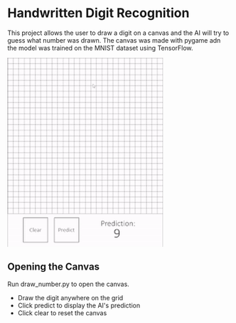 # Handwritten Digit Recognition

This project allows the user to draw a digit on a canvas and the AI will try to guess what number was drawn. The canvas was made with pygame adn the model was trained on the MNIST dataset using TensorFlow.

<img src="/gifs/example.gif" width="350" height="425"/>

## Opening the Canvas
Run draw_number.py to open the canvas. 
- Draw the digit anywhere on the grid
- Click predict to display the AI's prediction
- Click clear to reset the canvas
